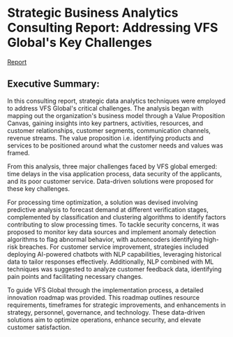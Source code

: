 # Strategic Business Analytics Consulting Report: Addressing VFS Global's Key Challenges
[Report](https://github.com/SoumyaO/value-proposition-vfs/blob/main/Report.pdf)

## Executive Summary:
In this consulting report, strategic data analytics techniques were employed to address VFS Global's critical challenges. The analysis began with mapping out the organization's business model through a Value Proposition Canvas, gaining insights into key partners, activities, resources, and customer relationships, customer segments, communication channels, revenue streams. The value proposition i.e. identifying products and services to be positioned around what the customer needs and values was framed. 

From this analysis, three major challenges faced by VFS global emerged: time delays in the visa application process, data security of the applicants, and its poor customer service. Data-driven solutions were proposed for these key challenges.

For processing time optimization, a solution was devised involving predictive analysis to forecast demand at different verification stages, complemented by classification and clustering algorithms to identify factors contributing to slow processing times. To tackle security concerns, it was proposed to monitor key data sources and implement anomaly detection algorithms to flag abnormal behavior, with autoencoders identifying high-risk breaches. For customer service improvement, strategies included deploying AI-powered chatbots with NLP capabilities, leveraging historical data to tailor responses effectively. Additionally, NLP combined with ML techniques was suggested to analyze customer feedback data, identifying pain points and facilitating necessary changes.

To guide VFS Global through the implementation process, a detailed innovation roadmap was provided. This roadmap outlines resource requirements, timeframes for strategic improvements, and enhancements in strategy, personnel, governance, and technology. These data-driven solutions aim to optimize operations, enhance security, and elevate customer satisfaction.
